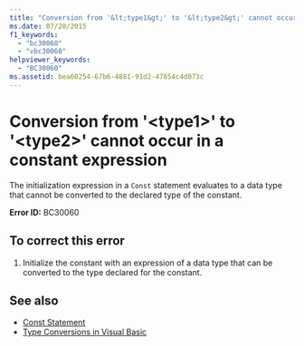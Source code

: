 ```yaml
---
title: "Conversion from '&lt;type1&gt;' to '&lt;type2&gt;' cannot occur in a constant expression"
ms.date: 07/20/2015
f1_keywords: 
  - "bc30060"
  - "vbc30060"
helpviewer_keywords: 
  - "BC30060"
ms.assetid: bea60254-67b6-4881-91d2-47854c4d073c
---
```

# Conversion from '&lt;type1&gt;' to '&lt;type2&gt;' cannot occur in a constant expression
The initialization expression in a `Const` statement evaluates to a data type that cannot be converted to the declared type of the constant.  
  
 **Error ID:** BC30060  
  
## To correct this error  
  
1.  Initialize the constant with an expression of a data type that can be converted to the type declared for the constant.  
  
## See also
- [Const Statement](../../visual-basic/language-reference/statements/const-statement.md)
- [Type Conversions in Visual Basic](../../visual-basic/programming-guide/language-features/data-types/type-conversions.md)
